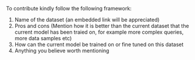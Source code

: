 To contribute kindly follow the following framework:
1. Name of the dataset (an embedded link will be appreciated)
2. Pros and cons (Mention how it is better than the current dataset that the current model has been traied on, for example more complex queries, more data samples etc)
3. How can the current model be trained on or fine tuned on this dataset 
4. Anything you believe worth mentioning 

